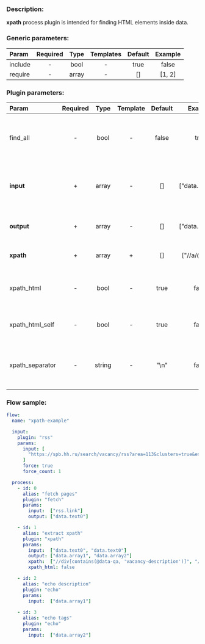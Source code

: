 ### Description:

**xpath** process plugin is intended for finding HTML elements inside data.


### Generic parameters:

| Param     | Required   | Type    | Templates   | Default   | Example   |
| :-------- | :--------: | :-----: | :---------: | :-------: | :-------: |
| include   | -          | bool    | -           | true      | false     |
| require   | -          | array   | -           | []        | [1, 2]    |


### Plugin parameters:

| Param             | Required   | Type     | Template   | Default   | Example           | Description                                                                                           |
| :---------------- | :--------: | :------: | :--------: | :-------: | :---------------: | :---------------------------------------------------------------------------------------------------- |
| find_all          | -          | bool     | -          | false     | true              | Patterns must be found in all selected [DataItem](../../concept.md) fields.                           |
| **input**         | +          | array    | -          | []        | ["data.array0"]   | List of [DataItem](../../concept.md) fields with data. Might be text or file path.                                               |
| **output**        | +          | array    | -          | []        | ["data.array0"]   | List of target [DataItem](../../concept.md) fields.                                                   |
| **xpath**         | +          | array    | +          | []        | ["//a/@href"]     | List of [Xpath](https://en.wikipedia.org/wiki/XPath) queries.                                         |
| xpath_html        | -          | bool     | -          | true      | false             | Get nodes with HTML tags (only text by default).                                                      |
| xpath_html_self   | -          | bool     | -          | true      | false             | Include HTML tags of Xpath node.                                                                      |
| xpath_separator   | -          | string   | -          | "\n"      | false             | Add a custom separator between found nodes.                                                           |

### Flow sample:

```yaml
flow:
  name: "xpath-example"

  input:
    plugin: "rss"
    params:
      input: [
        "https://spb.hh.ru/search/vacancy/rss?area=113&clusters=true&enable_snippets=true&search_period=1&order_by=publication_time&text=."
      ]
      force: true
      force_count: 1

  process:
    - id: 0
      alias: "fetch pages"
      plugin: "fetch"
      params:
        input:  ["rss.link"]
        output: ["data.text0"]

    - id: 1
      alias: "extract xpath"
      plugin: "xpath"
      params:
        input:  ["data.text0", "data.text0"]
        output: ["data.array1", "data.array2"]
        xpath:  ["//div[contains(@data-qa, 'vacancy-description')]", "//span[contains(@data-qa, 'bloko-tag__text')]"]
        xpath_html: false

    - id: 2
      alias: "echo description"
      plugin: "echo"
      params:
        input:  ["data.array1"]
        
    - id: 3
      alias: "echo tags"
      plugin: "echo"
      params:
        input:  ["data.array2"]
```

